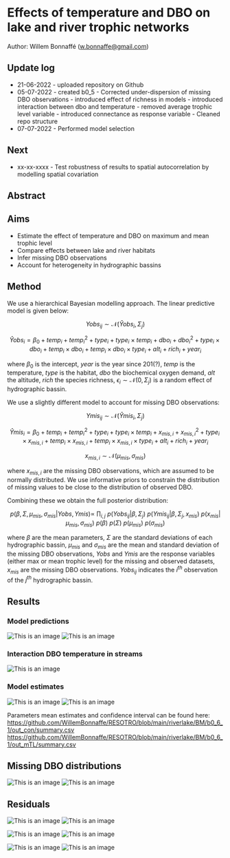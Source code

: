# Effects of temperature and DBO on lake and river trophic networks 

Author: Willem Bonnaffé (w.bonnaffe@gmail.com)

## Update log
* 21-06-2022 - uploaded repository on Github
* 05-07-2022 - created b0_5 
             - Corrected under-dispersion of missing DBO observations
             - introduced effect of richness in models
             - introduced interaction between dbo and temperature
             - removed average trophic level variable
             - introduced connectance as response variable
             - Cleaned repo structure 
* 07-07-2022 - Performed model selection 

## Next
* xx-xx-xxxx - Test robustness of results to spatial autocorrelation by modelling spatial covariation 

## Abstract

## Aims
* Estimate the effect of temperature and DBO on maximum and mean trophic level
* Compare effects between lake and river habitats
* Infer missing DBO observations
* Account for heterogeneity in hydrographic bassins

## Method

We use a hierarchical Bayesian modelling approach. The linear predictive model is given below:

$$ Yobs_{ij} \sim \mathcal{N}(\hat{Y}obs_{i},\Sigma_j) $$

$$ \hat{Y}obs_{i} = \beta_0 + temp_i + temp_i^2 + type_i + type_i \times temp_i + dbo_i + dbo_i^2 + type_i \times dbo_i + temp_i \times dbo_i + temp_i \times dbo_i \times type_i + alt_i + rich_i + year_i $$

where 
$\beta_0$
is the intercept,
$year$
is the year since 201(?),
$temp$
is the temperature,
$type$
is the habitat,
$dbo$
the biochemical oxygen demand,
$alt$
the altitude,
$rich$
the species richness,
$\epsilon_i \sim \mathcal{N}(0,\Sigma_j)$
is a random effect of hydrographic bassin.

We use a slightly different model to account for missing DBO observations:

$$ Ymis_{ij} \sim \mathcal{N}(\hat{Y}mis_{i},\Sigma_j) $$

$$ \hat{Y}mis_{i} = \beta_0 + temp_i + temp_i^2 + type_i + type_i \times temp_i + x_{mis,i} + x_{mis,i}^2 + type_i \times x_{mis,i} + temp_i \times x_{mis,i} + temp_i \times x_{mis,i} \times type_i  + alt_i + rich_i + year_i $$

$$ x_{mis,i} \sim \mathcal{N}(\mu_{mis},\sigma_{mis}) $$

where 
$x_{mis,i}$
are the missing DBO observations, which are assumed to be normally distributed. 
We use informative priors to constrain the distribution of missing values to be close to the distribution of observed DBO.

Combining these we obtain the full posterior distribution:

$$ p(\beta, \Sigma, \mu_{mis}, \sigma_{mis}| Yobs, Ymis) \propto ~ 
\prod_{i,j} ~
p(Yobs_{ij} | \beta, \Sigma_{j}) ~
p(Ymis_{ij} |\beta, \Sigma_{j}, x_{mis}) ~
p(x_{mis} | \mu_{mis}, \sigma_{mis}) ~
p(\beta) ~
p(\Sigma) ~
p(\mu_{mis}) ~ 
p(\sigma_{mis}) $$

where 
$\beta$ 
are the mean parameters, 
$\Sigma$ 
are the standard deviations of each hydrographic bassin,
$\mu_{mis}$ 
and 
$\sigma_{mis}$ 
are the mean and standard deviation of the missing DBO observations, 
$Yobs$ 
and 
$Ymis$ 
are the response variables (either max or mean trophic level) for the missing and observed datasets, 
$x_{mis}$ 
are the missing DBO observations.
$Yobs_{ij}$ 
indicates the 
$i^{th}$
observation of the 
$j^{th}$
hydrographic bassin.

## Results

### Model predictions 

![This is an image](https://github.com/WillemBonnaffe/RESOTRO/blob/main/riverlake/BM/b0_6_1/out_con/fig_predictions.png)
![This is an image](https://github.com/WillemBonnaffe/RESOTRO/blob/main/riverlake/BM/b0_6_1/out_mTL/fig_predictions.png)

### Interaction DBO temperature in streams

![This is an image](https://github.com/WillemBonnaffe/RESOTRO/blob/main/riverlake/BM/b0_6_1/out_mTL/fig_interactions.png)

### Model estimates

![This is an image](https://github.com/WillemBonnaffe/RESOTRO/blob/main/riverlake/BM/b0_6_1/out_con/fig_bayesPlot_beta.png)
![This is an image](https://github.com/WillemBonnaffe/RESOTRO/blob/main/riverlake/BM/b0_6_1/out_mTL/fig_bayesPlot_beta.png)

Parameters mean estimates and confidence interval can be found here:
https://github.com/WillemBonnaffe/RESOTRO/blob/main/riverlake/BM/b0_6_1/out_con/summary.csv
https://github.com/WillemBonnaffe/RESOTRO/blob/main/riverlake/BM/b0_6_1/out_mTL/summary.csv

## Missing DBO distributions

![This is an image](https://github.com/WillemBonnaffe/RESOTRO/blob/main/riverlake/BM/b0_6_1/out_con/fig_hist_missing_dbo.png)
![This is an image](https://github.com/WillemBonnaffe/RESOTRO/blob/main/riverlake/BM/b0_6_1/out_mTL/fig_hist_missing_dbo.png)

## Residuals

![This is an image](https://github.com/WillemBonnaffe/RESOTRO/blob/main/riverlake/BM/b0_6_1/out_con/fig_hist_residuals.png)
![This is an image](https://github.com/WillemBonnaffe/RESOTRO/blob/main/riverlake/BM/b0_6_1/out_con/fig_qqplot_residuals.png)

![This is an image](https://github.com/WillemBonnaffe/RESOTRO/blob/main/riverlake/BM/b0_6_1/out_mTL/fig_hist_residuals.png)
![This is an image](https://github.com/WillemBonnaffe/RESOTRO/blob/main/riverlake/BM/b0_6_1/out_mTL/fig_qqplot_residuals.png)

![This is an image](https://github.com/WillemBonnaffe/RESOTRO/blob/main/riverlake/BM/b0_6_1/out_con/fig_spatial_autocorrelations.png)
![This is an image](https://github.com/WillemBonnaffe/RESOTRO/blob/main/riverlake/BM/b0_6_1/out_mTL/fig_spatial_autocorrelations.png)

